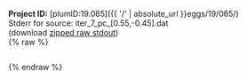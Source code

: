 **Project ID:** [plumID:19.065]({{ '/' | absolute_url }}eggs/19/065/)  
Stderr for source:  iter_7_pc_[0.55,-0.45].dat   
(download [zipped raw stdout](iter_7_pc_[0.55,-0.45].dat.plumed_master.stdout.txt.zip))  
{% raw %}
<pre>
</pre>
{% endraw %}
